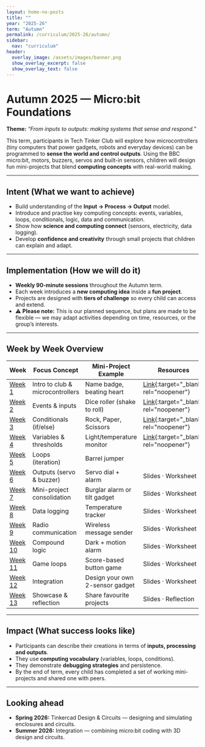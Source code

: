 ```yaml
---
layout: home-no-posts
title: ""
year: "2025-26"
term: "Autumn"
permalink: /curriculum/2025-26/autumn/
sidebar:
  nav: "curriculum"
header:
  overlay_image: /assets/images/banner.png
  show_overlay_excerpt: false
  show_overlay_text: false
---
```


# Autumn 2025 — Micro:bit Foundations

**Theme:** *“From inputs to outputs: making systems that sense and respond.”*

This term, participants in Tech Tinker Club will explore how microcontrollers (tiny computers that power gadgets, robots and everyday devices) can be programmed to **sense the world and control outputs**. Using the BBC micro:bit, motors, buzzers, servos and built-in sensors, children will design fun mini-projects that blend **computing concepts** with real-world making.

---

## Intent (What we want to achieve)
- Build understanding of the **Input → Process → Output** model.  
- Introduce and practise key computing concepts: events, variables, loops, conditionals, logic, data and communication.  
- Show how **science and computing connect** (sensors, electricity, data logging).  
- Develop **confidence and creativity** through small projects that children can explain and adapt.

---

## Implementation (How we will do it)
- **Weekly 90-minute sessions** throughout the Autumn term.  
- Each week introduces a **new computing idea** inside a **fun project**.  
- Projects are designed with **tiers of challenge** so every child can access and extend.  
- ⚠️ **Please note:** This is our planned sequence, but plans are made to be flexible — we may adapt activities depending on time, resources, or the group’s interests.

---

## Week by Week Overview


| Week | Focus Concept | Mini-Project Example | Resources |
|------|---------------|----------------------|-----------|
| [Week 1](/curriculum/2025-26/autumn/week-1/) | Intro to club & microcontrollers | Name badge, beating heart | [Link](https://techtinker.club/curriculum/2025-26/autumn/week-1/#resources){:target="_blank" rel="noopener"}|
| [Week 2](/curriculum/2025-26/autumn/week-2/) | Events & inputs | Dice roller (shake to roll) | [Link](https://techtinker.club/curriculum/2025-26/autumn/week-2/#resources){:target="_blank" rel="noopener"} |
| [Week 3](/curriculum/2025-26/autumn/week-3/) | Conditionals (if/else) | Rock, Paper, Scissors | [Link](https://techtinker.club/curriculum/2025-26/autumn/week-3/#resources){:target="_blank" rel="noopener"} |
| [Week 4](/curriculum/2025-26/autumn/week-4/) | Variables & thresholds | Light/temperature monitor | [Link](https://techtinker.club/curriculum/2025-26/autumn/week-4/#resources){:target="_blank" rel="noopener"} |
| [Week 5](/curriculum/2025-26/autumn/week-5/) | Loops (iteration) | Barrel jumper || [Week 7](/curriculum/2025-26/autumn/week-7/) | Mini-project consolidation | Burglar alarm or tilt gadget | Slides · Worksheet ||
| [Week 6](/curriculum/2025-26/autumn/week-6/) | Outputs (servo & buzzer) | Servo dial + alarm | Slides · Worksheet |
| [Week 7](/curriculum/2025-26/autumn/week-7/) | Mini-project consolidation | Burglar alarm or tilt gadget | Slides · Worksheet |
| [Week 8](/curriculum/2025-26/autumn/week-8/) | Data logging | Temperature tracker | Slides · Worksheet |
| [Week 9](/curriculum/2025-26/autumn/week-9/) | Radio communication | Wireless message sender | Slides · Worksheet |
| [Week 10](/curriculum/2025-26/autumn/week-10/) | Compound logic | Dark + motion alarm | Slides · Worksheet |
| [Week 11](/curriculum/2025-26/autumn/week-11/) | Game loops | Score-based button game | Slides · Worksheet |
| [Week 12](/curriculum/2025-26/autumn/week-12/) | Integration | Design your own 2-sensor gadget | Slides · Worksheet |
| [Week 13](/curriculum/2025-26/autumn/week-13/) | Showcase & reflection | Share favourite projects | Slides · Reflection |


---

## Impact (What success looks like)
- Participants can describe their creations in terms of **inputs, processing and outputs**.  
- They use **computing vocabulary** (variables, loops, conditions).  
- They demonstrate **debugging strategies** and persistence.  
- By the end of term, every child has completed a set of working mini-projects and shared one with peers.

---

## Looking ahead
- **Spring 2026:** Tinkercad Design & Circuits — designing and simulating enclosures and circuits.  
- **Summer 2026:** Integration — combining micro:bit coding with 3D design and circuits.
